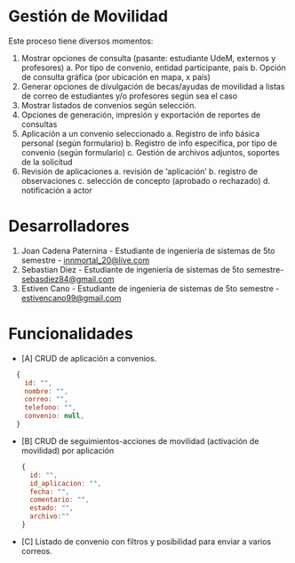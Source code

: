# Gestión de Movilidad

Este proceso tiene diversos momentos:
1. Mostrar opciones de consulta (pasante: estudiante UdeM, externos y profesores)
a. Por tipo de convenio, entidad participante, país
b. Opción de consulta gráfica (por ubicación en mapa, x país)
2. Generar opciones de divulgación de becas/ayudas de movilidad a listas de correo de estudiantes y/o profesores según sea el caso
3. Mostrar listados de convenios según selección.
4. Opciones de generación, impresión y exportación de reportes de consultas
5. Aplicación a un convenio seleccionado
a. Registro de info básica personal (según formulario)
b. Registro de info específica, por tipo de convenio (según formulario)
c. Gestión de archivos adjuntos, soportes de la solicitud
6. Revisión de aplicaciones
a. revisión de ‘aplicación’
b. registro de observaciones
c. selección de concepto (aprobado o rechazado)
d. notificación a actor

# Desarrolladores
1. Joan Cadena Paternina - Estudiante de ingenieria de sistemas de 5to semestre - innmortal_20@live.com
2. Sebastian Diez - Estudiante de ingenieria de sistemas de 5to semestre- sebasdiez84@gmail.com
3. Estiven Cano - Estudiante de ingenieria de sistemas de 5to semestre - estivencano99@gmail.com

# Funcionalidades
- [A] CRUD de aplicación a convenios.
```js
  {
    id: "",
    nombre: "",
    correo: "",
    telefono: "",
    convenio: null,
  }
  ```
- [B] CRUD de seguimientos-acciones de movilidad (activación de movilidad) por aplicación
  ```js
  {
    id: "",
    id_aplicacion: "",
    fecha: "",
    comentario: "",
    estado: "",
    archivo:""
  }
  ```
- [C] Listado de convenio con filtros y posibilidad para enviar a varios correos.

